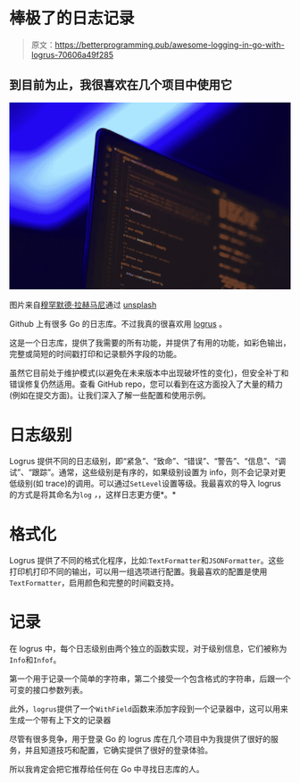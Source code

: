 # 棒极了的日志记录

> 原文：<https://betterprogramming.pub/awesome-logging-in-go-with-logrus-70606a49f285>

## 到目前为止，我很喜欢在几个项目中使用它

![](img/402cd9707d91d2155798f6c4ef90f42f.png)

图片来自[穆罕默德·拉赫马尼](https://unsplash.com/@afgprogrammer)通过 [unsplash](https://unsplash.com/photos/Y5yxdx2a4PI)

Github 上有很多 Go 的日志库。不过我真的很喜欢用 [logrus](https://github.com/sirupsen/logrus) 。

这是一个日志库，提供了我需要的所有功能，并提供了有用的功能，如彩色输出，完整或简短的时间戳打印和记录额外字段的功能。

虽然它目前处于维护模式(以避免在未来版本中出现破坏性的变化)，但安全补丁和错误修复仍然适用。查看 GitHub repo，您可以看到在这方面投入了大量的精力(例如在提交方面)。让我们深入了解一些配置和使用示例。

# 日志级别

Logrus 提供不同的日志级别，即“紧急”、“致命”、“错误”、“警告”、“信息”、“调试”、“跟踪”。通常，这些级别是有序的，如果级别设置为 info，则不会记录对更低级别(如 trace)的调用。可以通过`SetLevel`设置等级。我最喜欢的导入 logrus 的方式是将其命名为`log` *，*，这样日志更方便*。*

# 格式化

Logrus 提供了不同的格式化程序，比如:`TextFormatter`和`JSONFormatter`。这些打印机打印不同的输出，可以用一组选项进行配置。我最喜欢的配置是使用`TextFormatter`，启用颜色和完整的时间戳支持。

# 记录

在 logrus 中，每个日志级别由两个独立的函数实现，对于级别信息，它们被称为`Info`和`Infof`。

第一个用于记录一个简单的字符串，第二个接受一个包含格式的字符串，后跟一个可变的接口参数列表。

此外，`logrus`提供了一个`WithField`函数来添加字段到一个记录器中，这可以用来生成一个带有上下文的记录器

尽管有很多竞争，用于登录 Go 的 logrus 库在几个项目中为我提供了很好的服务，并且知道技巧和配置，它确实提供了很好的登录体验。

所以我肯定会把它推荐给任何在 Go 中寻找日志库的人。